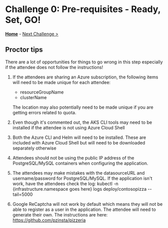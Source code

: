 # Challenge 0: Pre-requisites - Ready, Set, GO! 

**[Home](../README.md)** - [Next Challenge >](./01-assessment.md)

## Proctor tips

There are a lot of opportunities for things to go wrong in this step especially if the attendee does not follow the instructions!

1) If the attendees are sharing an Azure subscription, the following items will need to be made unique for each attendee:

    * resourceGroupName
    * clusterName

    The location may also potentially need to be made unique if you are getting errors related to quota.

2)  Even though it's commented out, the AKS CLI tools may need to be installed if the attendee is not using Azure Cloud Shell

3) Both the Azure CLI and Helm will need to be installed. These are included with Azure Cloud Shell but will need to be downloaded separately otherwise

4) Attendees should not be using the public IP address of the PostgreSQL/MySQL containers when configuring the application. 

5) The attendees may make mistakes with the datasourceURL and username/password for PostgreSQL/MySQL. If the application isn't work, have the attendees check the log:
    kubectl -n {infrastructure.namespace goes here} logs deploy/contosopizza --tail=5000

6) Google ReCaptcha will not work by default which means they will not be able to register as a user in the application. The attendee will need to generate their own. The instructions are here: https://github.com/pzinsta/pizzeria


